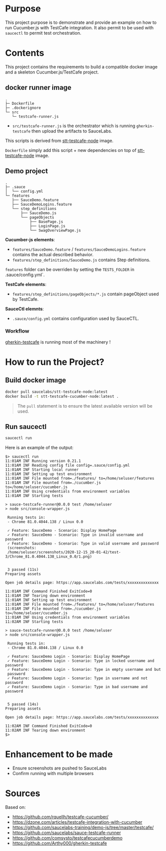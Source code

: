 # Purpose

This project purpose is to demonstrate and provide an example on how to run Cucumber.js with TestCafe integration.
It also permit to be used with `saucectl` to permit test orchestration.


# Contents

This project contains the requirements to build a compatible docker image and a skeleton Cucumber.js/TestCafe project.

## docker runner image

```
.
├─ Dockerfile
├─ .dockerignore
└─ src
   └─ testcafe-runner.js

```

- `src/testcafe-runner.js` is the orchestrator which is running `gherkin-testcafe` then upload the artifacts to SauceLabs.

This scripts is derived from [stt-testcafe-node](https://github.com/saucelabs/sauce-testcafe-runner) image.

`Dockerfile` simply add this script + new dependencies on top of [stt-testcafe-node](https://github.com/saucelabs/sauce-testcafe-runner) image.

## Demo project

```
.
├─ .sauce
│  └── config.yml
└─ features
   ├── SauceDemo.feature
   ├── SauceDemoLogins.feature
   └── step_definitions
       ├── SauceDemo.js
       └── pageObjects
           ├── BasePage.js
           ├── LoginPage.js
           └── SwagOverviewPage.js
```

**Cucumber-js elements**:
- `features/SauceDemo.feature` / `features/SauceDemoLogins.feature` contains the actual described behavior.
- `features/step_definitions/SauceDemo.js` contains Step definitions.

`features` folder can be overriden by setting the `TESTS_FOLDER` in .sauce/config.yml`.

**TestCafe elements**:
- `features/step_definitions/pageObjects/*.js` contain pageObject used by TestCafe.

**SauceCtl elemnts**:
- `.sauce/config.yml` contains configuration used by SauceCTL.

### Workflow

[gherkin-testcafe](https://github.com/Arthy000/gherkin-testcafe) is running most of the machinery !

# How to run the Project?

## Build docker image

```bash
docker pull saucelabs/stt-testcafe-node:latest
docker build -t stt-testcafe-cucumber-node:latest .
```
> The `pull` statement is to ensure the latest available version will be used.

## Run saucectl

```bash
saucectl run
```

Here is an example of the output:
```
$> saucectl run
11:01AM INF Running version 0.21.1
11:01AM INF Reading config file config=.sauce/config.yml
11:01AM INF Starting local runner
11:01AM INF Setting up test environment
11:01AM INF File mounted from=./features/ to=/home/seluser/features
11:01AM INF File mounted from=./cucumber.js to=/home/seluser/cucumber.js
11:01AM INF Using credentials from environment variables
11:01AM INF Starting tests

> sauce-testcafe-runner@0.0.0 test /home/seluser
> node src/console-wrapper.js

 Running tests in:
 - Chrome 81.0.4044.138 / Linux 0.0

 ✓ Feature: SauceDemo - Scenario: Display HomePage
 ✓ Feature: SauceDemo - Scenario: Type in invalid username and password
 ✓ Feature: SauceDemo - Scenario: Type in valid username and password
 (screenshots:
 /home/seluser/screenshots/2020-12-15_20-01-42/test-3/Chrome_81.0.4044.138_Linux_0.0/1.png)


 3 passed (11s)
Preparing assets

Open job details page: https://app.saucelabs.com/tests/xxxxxxxxxxxxxx

11:01AM INF Command Finished ExitCode=0
11:01AM INF Tearing down environment
11:01AM INF Setting up test environment
11:01AM INF File mounted from=./features/ to=/home/seluser/features
11:01AM INF File mounted from=./cucumber.js to=/home/seluser/cucumber.js
11:01AM INF Using credentials from environment variables
11:02AM INF Starting tests

> sauce-testcafe-runner@0.0.0 test /home/seluser
> node src/console-wrapper.js

 Running tests in:
 - Chrome 81.0.4044.138 / Linux 0.0

 ✓ Feature: SauceDemo Login - Scenario: Display HomePage
 ✓ Feature: SauceDemo Login - Scenario: Type in locked username and password
 ✓ Feature: SauceDemo Login - Scenario: Type in empty username and but
 password
 ✓ Feature: SauceDemo Login - Scenario: Type in username and not password
 ✓ Feature: SauceDemo Login - Scenario: Type in bad username and password


 5 passed (14s)
Preparing assets

Open job details page: https://app.saucelabs.com/tests/xxxxxxxxxxxxxx

11:02AM INF Command Finished ExitCode=0
11:02AM INF Tearing down environment
$>
```

# Enhancement to be made

- Ensure screenshots are pushed to SauceLabs
- Confirm running with multiple browsers

# Sources

Based on:
- https://github.com/rquellh/testcafe-cucumber/
- https://dzone.com/articles/testcafe-integration-with-cucumber
- https://github.com/saucelabs-training/demo-js/tree/master/testcafe/
- https://github.com/saucelabs/sauce-testcafe-runner
- https://github.com/comsysto/testcafecucumberdemo
- https://github.com/Arthy000/gherkin-testcafe